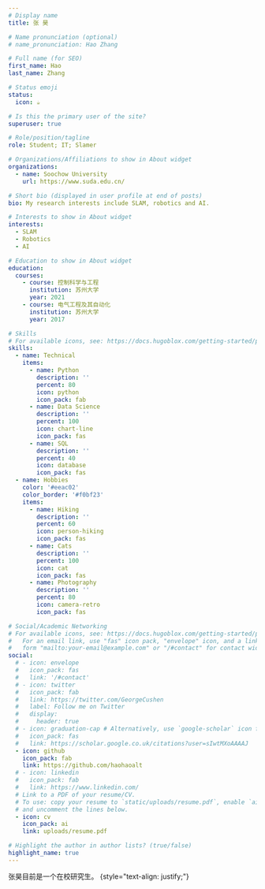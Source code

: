```yaml
---
# Display name
title: 张 昊

# Name pronunciation (optional)
# name_pronunciation: Hao Zhang

# Full name (for SEO)
first_name: Hao
last_name: Zhang

# Status emoji
status:
  icon: ☕️

# Is this the primary user of the site?
superuser: true

# Role/position/tagline
role: Student; IT; Slamer

# Organizations/Affiliations to show in About widget
organizations:
  - name: Soochow University
    url: https://www.suda.edu.cn/

# Short bio (displayed in user profile at end of posts)
bio: My research interests include SLAM, robotics and AI.

# Interests to show in About widget
interests:
  - SLAM
  - Robotics
  - AI

# Education to show in About widget
education:
  courses:
    - course: 控制科学与工程
      institution: 苏州大学
      year: 2021
    - course: 电气工程及其自动化
      institution: 苏州大学
      year: 2017

# Skills
# For available icons, see: https://docs.hugoblox.com/getting-started/page-builder/#icons
skills:
  - name: Technical
    items:
      - name: Python
        description: ''
        percent: 80
        icon: python
        icon_pack: fab
      - name: Data Science
        description: ''
        percent: 100
        icon: chart-line
        icon_pack: fas
      - name: SQL
        description: ''
        percent: 40
        icon: database
        icon_pack: fas
  - name: Hobbies
    color: '#eeac02'
    color_border: '#f0bf23'
    items:
      - name: Hiking
        description: ''
        percent: 60
        icon: person-hiking
        icon_pack: fas
      - name: Cats
        description: ''
        percent: 100
        icon: cat
        icon_pack: fas
      - name: Photography
        description: ''
        percent: 80
        icon: camera-retro
        icon_pack: fas

# Social/Academic Networking
# For available icons, see: https://docs.hugoblox.com/getting-started/page-builder/#icons
#   For an email link, use "fas" icon pack, "envelope" icon, and a link in the
#   form "mailto:your-email@example.com" or "/#contact" for contact widget.
social:
  # - icon: envelope
  #   icon_pack: fas
  #   link: '/#contact'
  # - icon: twitter
  #   icon_pack: fab
  #   link: https://twitter.com/GeorgeCushen
  #   label: Follow me on Twitter
  #   display:
  #     header: true
  # - icon: graduation-cap # Alternatively, use `google-scholar` icon from `ai` icon pack
  #   icon_pack: fas
  #   link: https://scholar.google.co.uk/citations?user=sIwtMXoAAAAJ
  - icon: github
    icon_pack: fab
    link: https://github.com/haohaoalt
  # - icon: linkedin
  #   icon_pack: fab
  #   link: https://www.linkedin.com/
  # Link to a PDF of your resume/CV.
  # To use: copy your resume to `static/uploads/resume.pdf`, enable `ai` icons in `params.yaml`,
  # and uncomment the lines below.
  - icon: cv
    icon_pack: ai
    link: uploads/resume.pdf

# Highlight the author in author lists? (true/false)
highlight_name: true
---
```

张昊目前是一个在校研究生。
{style="text-align: justify;"}
